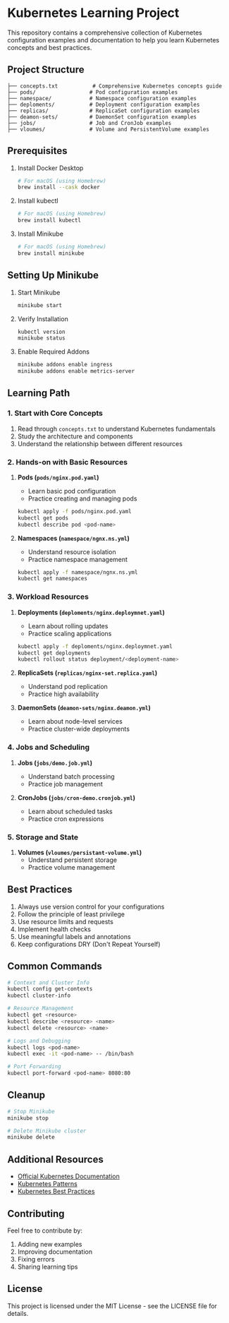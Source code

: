 # Kubernetes Learning Project

This repository contains a comprehensive collection of Kubernetes configuration examples and documentation to help you learn Kubernetes concepts and best practices.

## Project Structure

```
├── concepts.txt           # Comprehensive Kubernetes concepts guide
├── pods/                 # Pod configuration examples
├── namespace/            # Namespace configuration examples
├── deploments/           # Deployment configuration examples
├── replicas/             # ReplicaSet configuration examples
├── deamon-sets/          # DaemonSet configuration examples
├── jobs/                 # Job and CronJob examples
├── vloumes/              # Volume and PersistentVolume examples
```

## Prerequisites

1. Install Docker Desktop
   ```bash
   # For macOS (using Homebrew)
   brew install --cask docker
   ```

2. Install kubectl
   ```bash
   # For macOS (using Homebrew)
   brew install kubectl
   ```

3. Install Minikube
   ```bash
   # For macOS (using Homebrew)
   brew install minikube
   ```

## Setting Up Minikube

1. Start Minikube
   ```bash
   minikube start
   ```

2. Verify Installation
   ```bash
   kubectl version
   minikube status
   ```

3. Enable Required Addons
   ```bash
   minikube addons enable ingress
   minikube addons enable metrics-server
   ```

## Learning Path

### 1. Start with Core Concepts
1. Read through `concepts.txt` to understand Kubernetes fundamentals
2. Study the architecture and components
3. Understand the relationship between different resources

### 2. Hands-on with Basic Resources
1. **Pods (`pods/nginx.pod.yaml`)**
   - Learn basic pod configuration
   - Practice creating and managing pods
   ```bash
   kubectl apply -f pods/nginx.pod.yaml
   kubectl get pods
   kubectl describe pod <pod-name>
   ```

2. **Namespaces (`namespace/ngnx.ns.yml`)**
   - Understand resource isolation
   - Practice namespace management
   ```bash
   kubectl apply -f namespace/ngnx.ns.yml
   kubectl get namespaces
   ```

### 3. Workload Resources
1. **Deployments (`deploments/nginx.deploymnet.yaml`)**
   - Learn about rolling updates
   - Practice scaling applications
   ```bash
   kubectl apply -f deploments/nginx.deploymnet.yaml
   kubectl get deployments
   kubectl rollout status deployment/<deployment-name>
   ```

2. **ReplicaSets (`replicas/nginx-set.replica.yaml`)**
   - Understand pod replication
   - Practice high availability

3. **DaemonSets (`deamon-sets/nginx.deamon.yml`)**
   - Learn about node-level services
   - Practice cluster-wide deployments

### 4. Jobs and Scheduling
1. **Jobs (`jobs/demo.job.yml`)**
   - Understand batch processing
   - Practice job management

2. **CronJobs (`jobs/cron-demo.cronjob.yml`)**
   - Learn about scheduled tasks
   - Practice cron expressions

### 5. Storage and State
1. **Volumes (`vloumes/persistant-volume.yml`)**
   - Understand persistent storage
   - Practice volume management

## Best Practices

1. Always use version control for your configurations
2. Follow the principle of least privilege
3. Use resource limits and requests
4. Implement health checks
5. Use meaningful labels and annotations
6. Keep configurations DRY (Don't Repeat Yourself)

## Common Commands

```bash
# Context and Cluster Info
kubectl config get-contexts
kubectl cluster-info

# Resource Management
kubectl get <resource>
kubectl describe <resource> <name>
kubectl delete <resource> <name>

# Logs and Debugging
kubectl logs <pod-name>
kubectl exec -it <pod-name> -- /bin/bash

# Port Forwarding
kubectl port-forward <pod-name> 8080:80
```

## Cleanup

```bash
# Stop Minikube
minikube stop

# Delete Minikube cluster
minikube delete
```

## Additional Resources

- [Official Kubernetes Documentation](https://kubernetes.io/docs/)
- [Kubernetes Patterns](https://kubernetes.io/docs/concepts/cluster-administration/manage-deployment/)
- [Kubernetes Best Practices](https://kubernetes.io/docs/concepts/configuration/overview/)

## Contributing

Feel free to contribute by:
1. Adding new examples
2. Improving documentation
3. Fixing errors
4. Sharing learning tips

## License

This project is licensed under the MIT License - see the LICENSE file for details.
